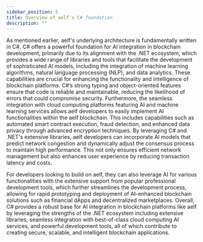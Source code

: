 ```yaml
---
sidebar_position: 5
title: Overview of aelf's C# foundation
description: ""
---
```

As mentioned earlier, aelf's underlying architecture is fundamentally written in C#. C# offers a powerful foundation for AI integration in blockchain development, primarily due to its alignment with the .NET ecosystem, which provides a wide range of libraries and tools that facilitate the development of sophisticated AI models, including the integration of machine learning algorithms, natural language processing (NLP), and data analytics. These capabilities are crucial for enhancing the functionality and intelligence of blockchain platforms. C#’s strong typing and object-oriented features ensure that code is reliable and maintainable, reducing the likelihood of errors that could compromise security. Furthermore, the seamless integration with cloud computing platforms featuring AI and machine learning services allows aelf developers to easily implement AI functionalities within the aelf blockchain. This includes capabilities such as automated smart contract execution, fraud detection, and enhanced data privacy through advanced encryption techniques. By leveraging C# and .NET's extensive libraries, aelf developers can incorporate AI models that predict network congestion and dynamically adjust the consensus process to maintain high performance. This not only ensures efficient network management but also enhances user experience by reducing transaction latency and costs.



For developers looking to build on aelf, they can also leverage AI for various functionalities with the extensive support from popular professional development tools, which further streamlines the development process, allowing for rapid prototyping and deployment of AI-enhanced blockchain solutions such as financial dApps and decentralized marketplaces. Overall, C# provides a robust base for AI integration in blockchain platforms like aelf by leveraging the strengths of the .NET ecosystem including extensive libraries, seamless integration with best-of-class cloud computing AI services, and powerful development tools, all of which contribute to creating secure, scalable, and intelligent blockchain applications.
